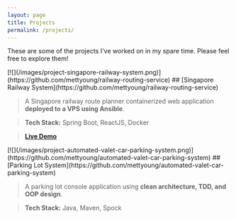 ```yaml
---
layout: page
title: Projects
permalink: /projects/
---
```


These are some of the projects I've worked on in my spare time. Please feel free to explore them!

<div class="projects-container">
<div markdown="1" class="project-box">
[![](/images/project-singapore-railway-system.png)](https://github.com/mettyoung/railway-routing-service)
## [Singapore Railway System](https://github.com/mettyoung/railway-routing-service)

> A Singapore railway route planner containerized web application **deployed to a VPS using Ansible**.

> **Tech Stack:** Spring Boot, ReactJS, Docker

> **[Live Demo](http://li857-204.members.linode.com/)**
</div>

<div markdown="1" class="project-box">
[![](/images/project-automated-valet-car-parking-system.png)](https://github.com/mettyoung/automated-valet-car-parking-system)
## [Parking Lot System](https://github.com/mettyoung/automated-valet-car-parking-system)

> A parking lot console application using **clean architecture, TDD, and OOP design**.

> **Tech Stack:** Java, Maven, Spock
   
</div>
</div>